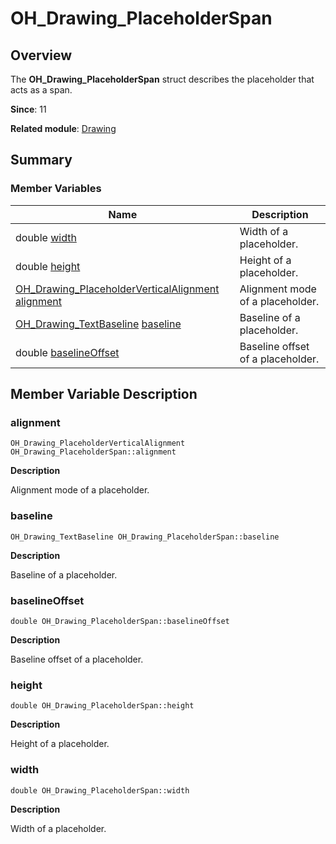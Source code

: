 # OH_Drawing_PlaceholderSpan


## Overview

The **OH_Drawing_PlaceholderSpan** struct describes the placeholder that acts as a span.

**Since**: 11

**Related module**: [Drawing](_drawing.md)


## Summary


### Member Variables

| Name| Description|
| -------- | -------- |
| double [width](#width) | Width of a placeholder.|
| double [height](#height) | Height of a placeholder.|
| [OH_Drawing_PlaceholderVerticalAlignment](_drawing.md#oh_drawing_placeholderverticalalignment) [alignment](#alignment) | Alignment mode of a placeholder.|
| [OH_Drawing_TextBaseline](_drawing.md#oh_drawing_textbaseline) [baseline](#baseline) | Baseline of a placeholder.|
| double [baselineOffset](#baselineoffset) | Baseline offset of a placeholder.|


## Member Variable Description


### alignment

```
OH_Drawing_PlaceholderVerticalAlignment OH_Drawing_PlaceholderSpan::alignment
```

**Description**

Alignment mode of a placeholder.


### baseline

```
OH_Drawing_TextBaseline OH_Drawing_PlaceholderSpan::baseline
```

**Description**

Baseline of a placeholder.


### baselineOffset

```
double OH_Drawing_PlaceholderSpan::baselineOffset
```

**Description**

Baseline offset of a placeholder.


### height

```
double OH_Drawing_PlaceholderSpan::height
```

**Description**

Height of a placeholder.


### width

```
double OH_Drawing_PlaceholderSpan::width
```

**Description**

Width of a placeholder.
